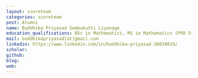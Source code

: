 ```yaml
---
layout: scoreteam
categories: scoreteam 
post: Alumni
name: Buddhika Priyasad Sembukutti Liyanage
education_qualifications: BSc in Mathematics, MS in Mathematics (PhD Student)
mail: buddhikapriyasad[at]gmail.com
linkedin: https://www.linkedin.com/in/buddhika-priyasad-36034819/
scholar: 
github: 
blog:
web:
---
```

